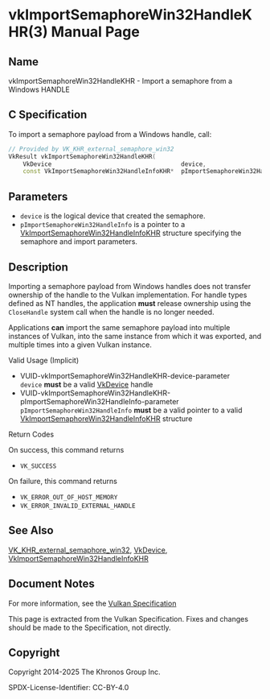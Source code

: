 # vkImportSemaphoreWin32HandleKHR(3) Manual Page

## Name

vkImportSemaphoreWin32HandleKHR - Import a semaphore from a Windows HANDLE



## [](#_c_specification)C Specification

To import a semaphore payload from a Windows handle, call:

```c++
// Provided by VK_KHR_external_semaphore_win32
VkResult vkImportSemaphoreWin32HandleKHR(
    VkDevice                                    device,
    const VkImportSemaphoreWin32HandleInfoKHR*  pImportSemaphoreWin32HandleInfo);
```

## [](#_parameters)Parameters

- `device` is the logical device that created the semaphore.
- `pImportSemaphoreWin32HandleInfo` is a pointer to a [VkImportSemaphoreWin32HandleInfoKHR](https://registry.khronos.org/vulkan/specs/latest/man/html/VkImportSemaphoreWin32HandleInfoKHR.html) structure specifying the semaphore and import parameters.

## [](#_description)Description

Importing a semaphore payload from Windows handles does not transfer ownership of the handle to the Vulkan implementation. For handle types defined as NT handles, the application **must** release ownership using the `CloseHandle` system call when the handle is no longer needed.

Applications **can** import the same semaphore payload into multiple instances of Vulkan, into the same instance from which it was exported, and multiple times into a given Vulkan instance.

Valid Usage (Implicit)

- [](#VUID-vkImportSemaphoreWin32HandleKHR-device-parameter)VUID-vkImportSemaphoreWin32HandleKHR-device-parameter  
  `device` **must** be a valid [VkDevice](https://registry.khronos.org/vulkan/specs/latest/man/html/VkDevice.html) handle
- [](#VUID-vkImportSemaphoreWin32HandleKHR-pImportSemaphoreWin32HandleInfo-parameter)VUID-vkImportSemaphoreWin32HandleKHR-pImportSemaphoreWin32HandleInfo-parameter  
  `pImportSemaphoreWin32HandleInfo` **must** be a valid pointer to a valid [VkImportSemaphoreWin32HandleInfoKHR](https://registry.khronos.org/vulkan/specs/latest/man/html/VkImportSemaphoreWin32HandleInfoKHR.html) structure

Return Codes

On success, this command returns

- `VK_SUCCESS`

On failure, this command returns

- `VK_ERROR_OUT_OF_HOST_MEMORY`
- `VK_ERROR_INVALID_EXTERNAL_HANDLE`

## [](#_see_also)See Also

[VK\_KHR\_external\_semaphore\_win32](https://registry.khronos.org/vulkan/specs/latest/man/html/VK_KHR_external_semaphore_win32.html), [VkDevice](https://registry.khronos.org/vulkan/specs/latest/man/html/VkDevice.html), [VkImportSemaphoreWin32HandleInfoKHR](https://registry.khronos.org/vulkan/specs/latest/man/html/VkImportSemaphoreWin32HandleInfoKHR.html)

## [](#_document_notes)Document Notes

For more information, see the [Vulkan Specification](https://registry.khronos.org/vulkan/specs/latest/html/vkspec.html#vkImportSemaphoreWin32HandleKHR)

This page is extracted from the Vulkan Specification. Fixes and changes should be made to the Specification, not directly.

## [](#_copyright)Copyright

Copyright 2014-2025 The Khronos Group Inc.

SPDX-License-Identifier: CC-BY-4.0